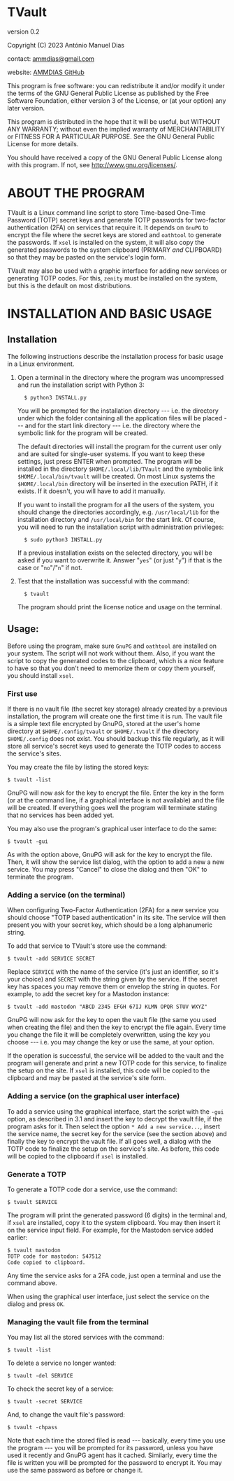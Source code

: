 TVault
======
version 0.2

Copyright (C) 2023 António Manuel Dias

contact: ammdias@gmail.com

website: [AMMDIAS GitHub](https://github.com/ammdias/tvault)

This program is free software: you can redistribute it and/or modify
it under the terms of the GNU General Public License as published by
the Free Software Foundation, either version 3 of the License, or
(at your option) any later version.

This program is distributed in the hope that it will be useful,
but WITHOUT ANY WARRANTY; without even the implied warranty of
MERCHANTABILITY or FITNESS FOR A PARTICULAR PURPOSE.  See the 
GNU General Public License for more details.

You should have received a copy of the GNU General Public License
along with this program.  If not, see http://www.gnu.org/licenses/.


ABOUT THE PROGRAM
=================

TVault is a Linux command line script to store Time-based One-Time Password
(TOTP) secret keys and generate TOTP passwords for two-factor authentication
(2FA) on services that require it. It depends on `GnuPG` to encrypt the file
where the secret keys are stored and `oathtool` to generate the passwords. If
`xsel` is installed on the system, it will also copy the generated passwords
to the system clipboard (PRIMARY *and* CLIPBOARD) so that they may be pasted
on the service's login form.

TVault may also be used with a graphic interface for adding new services or
generating TOTP codes. For this, `zenity` must be installed on the system,
but this is the default on most distributions.


INSTALLATION AND BASIC USAGE
============================

## Installation

The following instructions describe the installation process for basic usage
in a Linux environment.

1. Open a terminal in the directory where the program was uncompressed and run
   the installation script with Python 3:

         $ python3 INSTALL.py

     You will be prompted for the installation directory --- i.e. the directory
     under which the folder containing all the application files will be placed
     --- and for the start link directory --- i.e. the directory where the
     symbolic link for the program will be created.

     The default directories will install the program for the current user only
     and are suited for single-user systems.  If you want to keep these
     settings, just press ENTER when prompted.  The program will be installed in
     the directory `$HOME/.local/lib/TVault` and the symbolic link
     `$HOME/.local/bin/tvault` will be created.  On most Linux systems the
     `$HOME/.local/bin` directory will be inserted in the execution PATH, if it
     exists. If it doesn't, you will have to add it manually.

     If you want to install the program for all the users of the system, you
     should change the directories accordingly, e.g. `/usr/local/lib` for the
     installation directory and `/usr/local/bin` for the start link.  Of
     course, you will need to run the installation script with administration
     privileges:

         $ sudo python3 INSTALL.py

     If a previous installation exists on the selected directory, you will be
     asked if you want to overwrite it.  Answer "`yes`" (or just "`y`") if that
     is the case or "`no`"/"`n`" if not.

2. Test that the installation was successful with the command:

         $ tvault
         
     The program should print the license notice and usage on the terminal.
     

## Usage:
   
Before using the program, make sure `GnuPG` and `oathtool` are installed
on your system. The script will not work without them. Also, if you
want the script to copy the generated codes to the clipboard, which is
a nice feature to have so that you don't need to memorize them or
copy them yourself, you should install `xsel`.
    

### First use
     
If there is no vault file (the secret key storage) already created by a
previous installation, the program will create one the first time it is
run. The vault file is a simple text file encrypted by GnuPG, stored at
the user's home directory at `$HOME/.config/tvault` or `$HOME/.tvault`
if the directory `$HOME/.config` does not exist. You should backup this
file regularly, as it will store all service's secret keys used to
generate the TOTP codes to access the service's sites.

You may create the file by listing the stored keys:

    $ tvault -list

GnuPG will now ask for the key to encrypt the file. Enter the key in the
form (or at the command line, if a graphical interface is not available)
and the file will be created. If everything goes well the program will
terminate stating that no services has been added yet.

You may also use the program's graphical user interface to do the same:

    $ tvault -gui

As with the option above, GnuPG will ask for the key to encrypt the file.
Then, it will show the service list dialog, with the option to add a new
a new service. You may press "Cancel" to close the dialog and then "OK"
to terminate the program.


### Adding a service (on the terminal)
     
When configuring Two-Factor Authentication (2FA) for a new service you
should choose "TOTP based authentication" in its site. The service will
then present you with your secret key, which should be a long alphanumeric
string.

To add that service to TVault's store use the command:

    $ tvault -add SERVICE SECRET

Replace `SERVICE` with the name of the service (it's just an identifier,
so it's your choice) and `SECRET` with the string given by the service.
If the secret key has spaces you may remove them or envelop the string
in quotes. For example, to add the secret key for a Mastodon instance:

    $ tvault -add mastodon "ABCD 2345 EFGH 67IJ KLMN OPQR STUV WXYZ"

GnuPG will now ask for the key to open the vault file (the same you used
when creating the file) and then the key to encrypt the file again.
Every time you change the file it will be completely overwritten, using
the key you choose --- i.e. you may change the key or use the same, at
your option.

If the operation is successful, the service will be added to the vault
and the program will generate and print a new TOTP code for this service,
to finalize the setup on the site. If `xsel` is installed, this code will
be copied to the clipboard and may be pasted at the service's site form.


### Adding a service (on the graphical user interface)

To add a service using the graphical interface, start the script with
the `-gui` option, as described in 3.1 and insert the key to decrypt the
vault file, if the program asks for it.  Then select the option
`* Add a new service...`, insert the service name, the secret key
for the service (see the section above) and finally the key to encrypt
the vault file.  If all goes well, a dialog with the TOTP code to finalize
the setup on the service's site.  As before, this code will be copied to
the clipboard if `xsel` is installed.
     

### Generate a TOTP 
     
To generate a TOTP code dor a service, use the command:

    $ tvault SERVICE

The program will print the generated password (6 digits) in the terminal
and, if `xsel` are installed, copy it to the system clipboard.  You may
then insert it on the service input field. For example, for the Mastodon
service added earlier:

    $ tvault mastodon
    TOTP code for mastodon: 547512
    Code copied to clipboard.

Any time the service asks for a 2FA code, just open a terminal and use the
command above.

When using the graphical user interface, just select the service on the
dialog and press `OK`.
     

### Managing the vault file from the terminal
    
You may list all the stored services with the command:

    $ tvault -list

To delete a service no longer wanted:

    $ tvault -del SERVICE
 
To check the secret key of a service:

    $ tvault -secret SERVICE
 
And, to change the vault file's password:

    $ tvault -chpass

Note that each time the stored filed is read --- basically, every time you
use the program --- you will be prompted for its password, unless you have
used it recently and GnuPG agent has it cached. Similarly, every time the
file is written you will be prompted for the password to encrypt it. You
may use the same password as before or change it.
